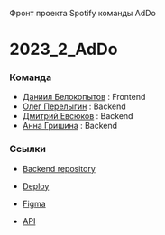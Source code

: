 Фронт проекта Spotify команды AdDo
# 2023_2_AdDo

### Команда

* [Даниил Белокопытов](https://github.com/ambushidozho) : Frontend
* [Олег Перелыгин](https://github.com/osperelygin) : Backend
* [Дмитрий Евсюков](https://github.com/Dmitry-Evsyukov) : Backend
* [Анна Гришина](https://github.com/Kayetana) : Backend

### Ссылки
* [Backend repository](https://github.com/go-park-mail-ru/2023_2_AdDo)

* [Deploy](https://musicon.space/)

* [Figma](https://www.figma.com/file/zDsdpXpKI2vuSEs6hL1XP1/MusicOn?type=design&node-id=0-1&mode=design&t=JUugOf4GzxkjGkOV-0)

* [API](http://musicon.space:8080/swagger/index.html)
